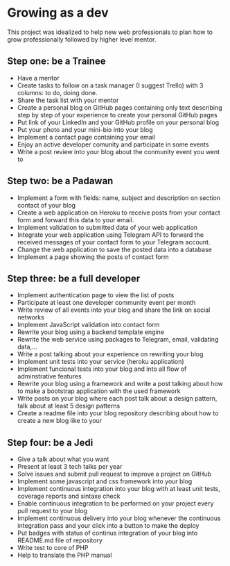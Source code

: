 # Growing as a dev

This project was idealized to help new web professionals to plan how to grow professionally followed by higher level mentor.

## Step one: be a Trainee
* Have a mentor
* Create tasks to follow on a task manager (I suggest Trello) with 3 columns: to do, doing done.
* Share the task list with your mentor
* Create a personal blog on GitHub pages containing only text describing step by step of your experience to create your personal GitHub pages
* Put link of your LinkedIn and  your GitHub profile on your personal blog
* Put your photo and your mini-bio into your blog
* Implement a contact page containing your email
* Enjoy an active developer comunity and participate in some events
* Write a post review into your blog about the conmunity event you went to

## Step two: be a Padawan
* Implement a form with fields: name, subject and description on section contact of your blog
* Create a web application on Heroku to receive posts from your contact form and forward this data to your email.
* Implement validation to submitted data of your web application
* Integrate your web application using Telegram API to forward the received messages of your contact form to your Telegram account.
* Change the web application to save the posted data into a database
* Implement a page showing the posts of contact form

## Step three: be a full developer
* Implement authentication page to view the list of posts
* Participate at least one developer community event per month
* Write review of all events into your blog and share the link on  social networks
* Implement JavaScript validation into contact form
* Rewrite your blog using a backend template engine
* Rewrite the web service using packages to Telegram, email, validating data,...
* Write a post talking about your experience on rewriting your blog
* Implement unit tests into your service (heroku application)
* Implement funcional tests into your blog and into all flow of adminstrative features
* Rewrite your blog using a framework and write a post talking about how to make a bootstrap application with the used framework
* Write posts on your blog where each post talk about a design pattern, talk about at least 5 design patterns
* Create a readme file into your blog repository describing about how to create a new blog like to your

## Step four: be a Jedi
* Give a talk about what you want 
* Present at least 3 tech talks per year
* Solve issues and submit pull request to improve a project on GitHub
* Implement some javascript and css framework into your blog
* Implement continuous integration into your blog with at least unit tests, coverage reports and sintaxe check
* Enable continuous integration to be performed on your project every pull request to your blog
* Implement continuous delivery into your blog whenever the continuous integration pass and your click into a button to make the deploy
* Put badges with status of continus integration of your blog into README.md file of repository
* Write test to core of PHP
* Help to translate the PHP manual

